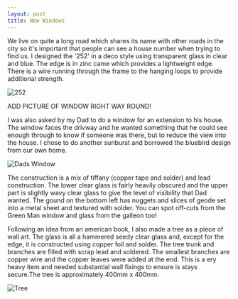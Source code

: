```yaml
---
layout: post
title: New Windows
---
```


We live on quite a long road which shares its name with other roads in the city so it's important that people can see a house number when trying to find us. I designed the '252' in a deco style using transparent glass in clear and blue. The edge is in zinc came which provides a lightweight edge. There is a wire running through the frame to the hanging loops to provide additional strength.

![252](https://lh3.googleusercontent.com/-XWctqQnuTBaA8lyFXJ_GzUxpmP3CVHXbUhOgVR_yfZ1o1GMjIR3nXYdMCAhToed7Np4m-PAEQL01hrwXslrst-gfVNLzjmM0VH-zTdyi2k7tQTUTVum8H0Bx2mMI88yaq5VwjmFsxGUH7tYLPxWuHzD5HnXfDlVFTXd3NV2_djWAJTW54_ssUDqgKlKlJ_4gt-9AIN4pmw6kFg1hR86xSNulKbgOvUaUcBDNHjaC_ujqGmjvGzsLRyZ3Fjwh-80chbSen6UZF-PNvTBR3Ly3cg9JATcq-55VB4gg2rTl9QNRwCYu1DY7yz70A6chFrqsis0m_BgzbvO7KsEBvYOw_lYun2OwyHIHSLZiDt2vbJz-tk5O2bYRKlyEQPq5vJ_0m24Jm_et0bPFVfYvZC59ZFZm6eETVPDBwo3RXM_KOqPUt327UQi-SpomzVwVp2sIkDcXugg1jCONhDib4nuOLMqltTYSFz9LtPS0FGYLtoHQPoqrU7D_keF3H7NfwohhXcDzxa4k6yGGcFRORK8e_nBzP5OWhlU4CynbY6n1H1Nh2dfniFPrQPRsUGryzF9ELkH6IZMyzEFRvP2spK2hV-G33aNJ-u4q5vlxcUoJ722l39NA4Vxy1fgz6MoGW2x9hHm7rg2J8SXODn6KBgXzBs1jOR3qqk0ldqQD6ovDq5NtkdQ54ppntr15OjZ=w1101-h657-no?authuser=0)

ADD PICTURE OF WINDOW RIGHT WAY ROUND!

I was also asked by my Dad to do a window for an extension to his house. The window faces the drivway and he wanted something that he could see enough through to know if someone was there, but to reduce the view into the house. I chose to do another sunburst and borrowed the bluebird design from our own home.

![Dads Window](https://lh3.googleusercontent.com/-2FrPm2VsH4o1vR6pO9MTnJ-tBvTR5Ml2YaPPJIDbzK2lHi0S-zjobtI1hS5THBqVSOZw_eFcKSuRcySfvAGiVy4K8TdynWypr0VEakzjsJFCwv0N6niF63cG5z1uLP72Wyr3WyrtP7LnpAeB7NF4AkZXa3TT7vJSObR-ATsit0FEY0JUK1I_Ws3NjcQfYLrd1CyhmsypPR-Z2UKh4jhZuZiUivDOCxtHIzZvfNYv7MSQ1zMdhUAzYD9LLPTkaQix9mBfghSZvVLThxHAigzxr0LmwTF8D6v3wauGaPCtEMSZJeANWY2MZZh7XSiOWvcF1KjfH7WH-OygQkPj2VyuEbDyEpfq0td3k6eMA3A_o5aoKqzLSGEHITWCiCKVJZ3FEBRdgiYrqd0mTE_ItJPl71byi3tB0ke0YVp-Vh2vTijkz-FxWF2z_Nls73--99qxETPNZmQ11D_hl66CmCRv-h9q9B6ZfAkdG0Ofhh4BnM15T3jjHlmkP2crqDk2IbbOhwmj3wClvVzqgpQ7O9oaHaycqRs6icXg2d70gikXcJlCL91zo7kBQx7SWDwidDBUJb39-9xKoc_8eFY5r7dBCuh2AxWl7zqmmJyfw4bAxvecrUYFX6FArr3au1STPoHZIUBWoYK0dvdbGjkXfJRfaqNJWFHz_t_gLtTDv1g2i3PxVgF-BSZOyVTa2ho=w877-h657-no?authuser=0)

The construction is a mix of tiffany (copper tape and solder) and lead construction. The lower clear glass is fairly heavily obscured and the upper part is slightly wavy clear glass to give the level of visibility that Dad wanted. The gound on the bottom left has nuggets and slices of geode set into a metal sheet and textured with solder. You can spot off-cuts from the Green Man window and glass from the galleon too!

Following an idea from an american book, I also made a tree as a piece of wall art. The glass is all a hammered seedy clear glass and, except for the edge, it is constructed using copper foil and solder. The tree trunk and branches are filled with scrap lead and soldered. The smallest branches are copper wire and the copper leaves were added at the end. This is a ery heavy item and needed substantial wall fixings to ensure is stays secure.The tree is approximately 400mm x 400mm.

![Tree](https://lh3.googleusercontent.com/NFUO05R2DcQEWY7wCsJKyJn9Ps6MFdqllYjxpEgjax-0zWP8k_minttuY0zHzUlzqX7GVaaOAy-F77ASrDpSGt-9e1hKy5gY4geH6gMJhAvMn9AxqAIQ7_CLtoioRNwljMhvF20RBGIjZfowhWqJIs0rd8h11ruAw-7HcWswR9LQZHkIPRzMFac_OckE7uQ0WFblk2sRBTGKVEljtAIKHinKzAh2wm8UIUbOv_AbPJGESY_pa0exPH7rzvKSlM0z_wrzqrrrWde3QzHSf99WB48qjMAteWZe00ufOffVB4rdVRU2iVaOO0YAjQ3E8Vrji99_TQRiTvE0fs1w8MaeMCTzlEVHTSFZNxoUu8W_T8pJYYGE5iiFEPyDjvA6DitggqJtpRwo8J3pLv3HgAVy8fQpLGpgREFMrJoh_7eFWzde4stqAEUZ-eB7rKB2ZGnOPPUxHYz25au9RZqmI9G1zmNpQ2MHhXnUHp7h8M1aAVQNcWbKHW8lZBAiGYfUTgKR5bryS5XRHlwRxSy4n7oLjflB6xD0zJuIMfXLpzKvi4hH-WHQnutgftGImNoIiXaMmD1EM_pNWbgN8j489lI59G5xNtAiB1RWEemYEIo2Q7BXU75j3UwUnX70d2yaZzV_Zx6naKRUpCzF0B3guPcPOAoI1MxJsTc0vR6pj_ZHzCESb2WeOqGqtsCBJEUS=w655-h657-no?authuser=0)
